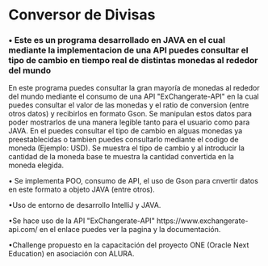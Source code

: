 <H1>Conversor de Divisas</H1>
<H3>• Este es un programa desarrollado en JAVA en el cual mediante la implementacion de una API puedes
  consultar el tipo de cambio en tiempo real de distintas monedas al rededor del mundo</H3>

<p>En este programa puedes consultar la gran mayoría de monedas al rededor del mundo mediante el consumo de una API "ExChangerate-API" en la cual puedes
consultar el valor de las monedas y el ratio de conversion (entre otros datos) y recibirlos en formato Gson. Se manipulan estos datos para poder mostrarlos
de una manera legible tanto para el usuario como para JAVA. En el puedes consultar el tipo de cambio en alguas monedas ya preestablecidas o tambien puedes 
consultarlo mediante el codigo de moneda (Ejemplo: USD). Se muestra el tipo de cambio y al introducir la cantidad de la moneda base te muestra la cantidad 
convertida en la moneda elegida.</p>
  
<p>• Se implementa POO, consumo de API, el uso de Gson para cnvertir datos en este formato a objeto JAVA (entre otros).</p>
<p>•Uso de entorno de desarrollo IntelliJ y JAVA.</p>
<p>•Se hace uso de la API "ExChangerate-API" https://www.exchangerate-api.com/ en el enlace 
puedes ver la pagina y la documentación.</p>
<p>•Challenge propuesto en la capacitación del proyecto ONE (Oracle Next Education) en asociación con ALURA.</p>
